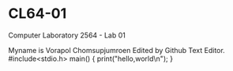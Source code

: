 # CL64-01
Computer Laboratory 2564 - Lab 01

Myname is Vorapol Chomsupjumroen
Edited by Github Text Editor.
#include<stdio.h>
main()
{
   print("hello,world\n");
}
